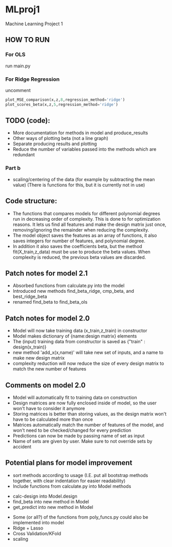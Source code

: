 # MLproj1
Machine Learning Project 1

## HOW TO RUN

### For OLS
run main.py

### For Ridge Regression
uncomment

```python
plot_MSE_comparison(x,z,8,regression_method='ridge')
plot_scores_beta(x,z,5,regression_method='ridge')
```

## TODO (code):

- More documentation for methods in model and produce_results
- Other ways of plotting beta (not a line graph)
- Separate producing results and plotting
- Reduce the number of variables passed into the methods which are redundant

### Part b
- scaling/centering of the data (for example by subtracting the mean value) (There is functions for this, but it is currently not in use)

## Code structure:

- The functions that compares models for different polynomial degrees run in decreasing order of complexity. This is done to for optimization reasons. It lets us find all features and make the design matrix just once, removing/ignoring the remainder when reducing the complexity.
- The model object saves the features as an array of functions, it also saves integers for number of features, and polynomial degree.
- In addition it also saves the coefficients beta, but the method fit(X_train,z_data) must be use to produce the beta values. When complexity is reduced, the previous beta values are discarded.

## Patch notes for model 2.1
- Absorbed functions from calculate.py into the model
- Introduced new methods find_beta_ridge, cmp_beta, and best_ridge_beta
- renamed find_beta to find_beta_ols

## Patch notes for model 2.0
- Model will now take training data (x_train,z_train) in constructor
- Model makes dictionary of {name:design matrix} elements
- The (input) training data from constructor is saved as {"train" : design(x_train)}
- new method 'add_x(x,name)' will take new set of inputs, and a name to make new design matrix
- complexity reduction will now reduce the size of every design matrix to match the new number of features

## Comments on model 2.0
- Model will automatically fit to training data on construction
- Design matrices are now fully enclosed inside of model, so the user won't have to consider it anymore
- Storing matrices is better than storing values, as the design matrix won't have to be calculated more than once
- Matrices automatically match the number of features of the model, and won't need to be checked/changed for every prediction
- Predictions can now be made by passing name of set as input
- Name of sets are given by user. Make sure to not override sets by accident

## Potential plans for model improvement
- sort methods according to usage (I.E. put all bootstrap methods together, with clear indentation for easier readability)
- Include functions from calculate.py into Model methods
* calc-design into Model.design
* find_beta into new method in Model
* get_predict into new method in Model

- Some (or all?) of the functions from poly_funcs.py could also be implemented into model
- Ridge + Lasso
- Cross Validation/KFold
- scaling
